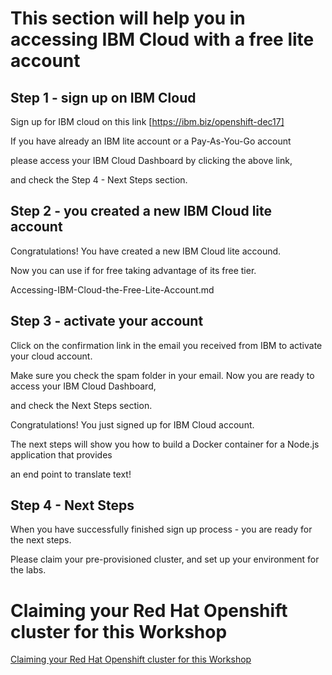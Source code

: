 # This section will help you in accessing IBM Cloud with a free lite account

## Step 1 - sign up on IBM Cloud

Sign up for IBM cloud on this link [https://ibm.biz/openshift-dec17]

If you have already an IBM lite account or a Pay-As-You-Go account

please access your IBM Cloud Dashboard by clicking the above link,

and check the Step 4 - Next Steps section.

## Step 2 - you created a new IBM Cloud lite account

Congratulations! You have created a new IBM Cloud lite accound. 

Now you can use if for free taking advantage of its free tier.

Accessing-IBM-Cloud-the-Free-Lite-Account.md

## Step 3 - activate your account

Click on the confirmation link in the email you received from IBM to activate your cloud account. 

Make sure you check the spam folder in your email. Now you are ready to access your IBM Cloud Dashboard, 

and check the Next Steps section.

Congratulations! You just signed up for IBM Cloud account. 

The next steps will show you how to build a Docker container for a Node.js application that provides

an end point to translate text!


## Step 4 - Next Steps


When you have successfully finished sign up process - you are ready for the next steps. 

Please claim your pre-provisioned cluster, and set up your environment for the labs.

# Claiming your Red Hat Openshift cluster for this Workshop

[Claiming your Red Hat Openshift cluster for this Workshop](https://github.com/LennartFr/Red-Hat-OpenShift-WorldTour/blob/master/Claiming.md)


